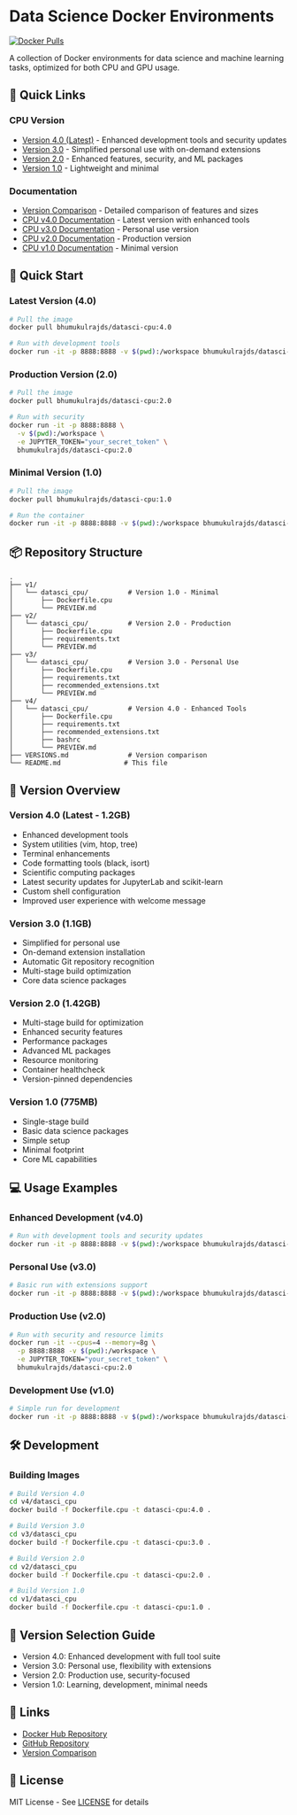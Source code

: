 # Data Science Docker Environments

[![Docker Pulls](https://img.shields.io/docker/pulls/bhumukulrajds/datasci-cpu.svg)](https://hub.docker.com/r/bhumukulrajds/datasci-cpu/)

A collection of Docker environments for data science and machine learning tasks, optimized for both CPU and GPU usage.

## 🌟 Quick Links

### CPU Version
- [Version 4.0 (Latest)](https://hub.docker.com/r/bhumukulrajds/datasci-cpu/tags?name=4.0) - Enhanced development tools and security updates
- [Version 3.0](https://hub.docker.com/r/bhumukulrajds/datasci-cpu/tags?name=3.0) - Simplified personal use with on-demand extensions
- [Version 2.0](https://hub.docker.com/r/bhumukulrajds/datasci-cpu/tags?name=2.0) - Enhanced features, security, and ML packages
- [Version 1.0](https://hub.docker.com/r/bhumukulrajds/datasci-cpu/tags?name=1.0) - Lightweight and minimal

### Documentation
- [Version Comparison](VERSIONS.md) - Detailed comparison of features and sizes
- [CPU v4.0 Documentation](v4/datasci_cpu/PREVIEW.md) - Latest version with enhanced tools
- [CPU v3.0 Documentation](v3/datasci_cpu/PREVIEW.md) - Personal use version
- [CPU v2.0 Documentation](v2/datasci_cpu/PREVIEW.md) - Production version
- [CPU v1.0 Documentation](v1/datasci_cpu/PREVIEW.md) - Minimal version

## 🚀 Quick Start

### Latest Version (4.0)
```bash
# Pull the image
docker pull bhumukulrajds/datasci-cpu:4.0

# Run with development tools
docker run -it -p 8888:8888 -v $(pwd):/workspace bhumukulrajds/datasci-cpu:4.0
```

### Production Version (2.0)
```bash
# Pull the image
docker pull bhumukulrajds/datasci-cpu:2.0

# Run with security
docker run -it -p 8888:8888 \
  -v $(pwd):/workspace \
  -e JUPYTER_TOKEN="your_secret_token" \
  bhumukulrajds/datasci-cpu:2.0
```

### Minimal Version (1.0)
```bash
# Pull the image
docker pull bhumukulrajds/datasci-cpu:1.0

# Run the container
docker run -it -p 8888:8888 -v $(pwd):/workspace bhumukulrajds/datasci-cpu:1.0
```

## 📦 Repository Structure

```
.
├── v1/
│   └── datasci_cpu/          # Version 1.0 - Minimal
│       ├── Dockerfile.cpu    
│       └── PREVIEW.md        
├── v2/
│   └── datasci_cpu/          # Version 2.0 - Production
│       ├── Dockerfile.cpu    
│       ├── requirements.txt  
│       └── PREVIEW.md        
├── v3/
│   └── datasci_cpu/          # Version 3.0 - Personal Use
│       ├── Dockerfile.cpu
│       ├── requirements.txt
│       ├── recommended_extensions.txt
│       └── PREVIEW.md
├── v4/
│   └── datasci_cpu/          # Version 4.0 - Enhanced Tools
│       ├── Dockerfile.cpu
│       ├── requirements.txt
│       ├── recommended_extensions.txt
│       ├── bashrc
│       └── PREVIEW.md
├── VERSIONS.md               # Version comparison
└── README.md                # This file
```

## 🔄 Version Overview

### Version 4.0 (Latest - 1.2GB)
- Enhanced development tools
- System utilities (vim, htop, tree)
- Terminal enhancements
- Code formatting tools (black, isort)
- Scientific computing packages
- Latest security updates for JupyterLab and scikit-learn
- Custom shell configuration
- Improved user experience with welcome message

### Version 3.0 (1.1GB)
- Simplified for personal use
- On-demand extension installation
- Automatic Git repository recognition
- Multi-stage build optimization
- Core data science packages

### Version 2.0 (1.42GB)
- Multi-stage build for optimization
- Enhanced security features
- Performance packages
- Advanced ML packages
- Resource monitoring
- Container healthcheck
- Version-pinned dependencies

### Version 1.0 (775MB)
- Single-stage build
- Basic data science packages
- Simple setup
- Minimal footprint
- Core ML capabilities

## 💻 Usage Examples

### Enhanced Development (v4.0)
```bash
# Run with development tools and security updates
docker run -it -p 8888:8888 -v $(pwd):/workspace bhumukulrajds/datasci-cpu:4.0
```

### Personal Use (v3.0)
```bash
# Basic run with extensions support
docker run -it -p 8888:8888 -v $(pwd):/workspace bhumukulrajds/datasci-cpu:3.0
```

### Production Use (v2.0)
```bash
# Run with security and resource limits
docker run -it --cpus=4 --memory=8g \
  -p 8888:8888 -v $(pwd):/workspace \
  -e JUPYTER_TOKEN="your_secret_token" \
  bhumukulrajds/datasci-cpu:2.0
```

### Development Use (v1.0)
```bash
# Simple run for development
docker run -it -p 8888:8888 -v $(pwd):/workspace bhumukulrajds/datasci-cpu:1.0
```

## 🛠️ Development

### Building Images
```bash
# Build Version 4.0
cd v4/datasci_cpu
docker build -f Dockerfile.cpu -t datasci-cpu:4.0 .

# Build Version 3.0
cd v3/datasci_cpu
docker build -f Dockerfile.cpu -t datasci-cpu:3.0 .

# Build Version 2.0
cd v2/datasci_cpu
docker build -f Dockerfile.cpu -t datasci-cpu:2.0 .

# Build Version 1.0
cd v1/datasci_cpu
docker build -f Dockerfile.cpu -t datasci-cpu:1.0 .
```

## 📝 Version Selection Guide
- Version 4.0: Enhanced development with full tool suite
- Version 3.0: Personal use, flexibility with extensions
- Version 2.0: Production use, security-focused
- Version 1.0: Learning, development, minimal needs

## 🔗 Links
- [Docker Hub Repository](https://hub.docker.com/r/bhumukulrajds/datasci-cpu)
- [GitHub Repository](https://github.com/bhumukulraj/docker-repo-info)
- [Version Comparison](VERSIONS.md)

## 📜 License
MIT License - See [LICENSE](LICENSE) for details